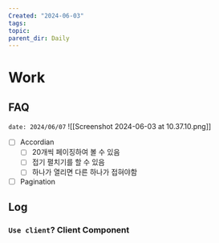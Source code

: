 ```yaml
---
Created: "2024-06-03"
tags: 
topic: 
parent_dir: Daily
---
```

# Work
## FAQ
`date: 2024/06/07`
![[Screenshot 2024-06-03 at 10.37.10.png]]
- [ ] Accordian
	- [ ] 20개씩 페이징하여 볼 수 있음
	- [ ] 접기 펼치기를 할 수 있음
	- [ ] 하나가 열리면 다른 하나가 접혀야함
- [ ] Pagination
## Log
### `Use client`? Client Component
